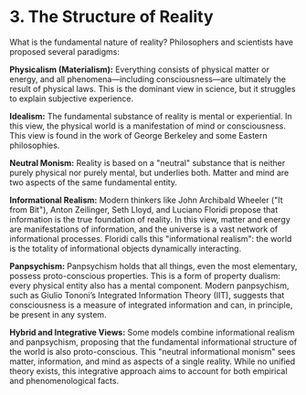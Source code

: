 # 3. The Structure of Reality

What is the fundamental nature of reality? Philosophers and scientists have proposed several paradigms:

**Physicalism (Materialism):**
Everything consists of physical matter or energy, and all phenomena—including consciousness—are ultimately the result of physical laws. This is the dominant view in science, but it struggles to explain subjective experience.

**Idealism:**
The fundamental substance of reality is mental or experiential. In this view, the physical world is a manifestation of mind or consciousness. This view is found in the work of George Berkeley and some Eastern philosophies.

**Neutral Monism:**
Reality is based on a "neutral" substance that is neither purely physical nor purely mental, but underlies both. Matter and mind are two aspects of the same fundamental entity.

**Informational Realism:**
Modern thinkers like John Archibald Wheeler ("It from Bit"), Anton Zeilinger, Seth Lloyd, and Luciano Floridi propose that information is the true foundation of reality. In this view, matter and energy are manifestations of information, and the universe is a vast network of informational processes. Floridi calls this "informational realism": the world is the totality of informational objects dynamically interacting.

**Panpsychism:**
Panpsychism holds that all things, even the most elementary, possess proto-conscious properties. This is a form of property dualism: every physical entity also has a mental component. Modern panpsychism, such as Giulio Tononi’s Integrated Information Theory (IIT), suggests that consciousness is a measure of integrated information and can, in principle, be present in any system.

**Hybrid and Integrative Views:**
Some models combine informational realism and panpsychism, proposing that the fundamental informational structure of the world is also proto-conscious. This "neutral informational monism" sees matter, information, and mind as aspects of a single reality. While no unified theory exists, this integrative approach aims to account for both empirical and phenomenological facts.
